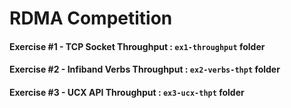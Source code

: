 # RDMA Competition 

#### Exercise #1 - TCP Socket Throughput : `ex1-throughput` folder

#### Exercise #2 - Infiband Verbs Throughput : `ex2-verbs-thpt` folder

#### Exercise #3 - UCX API Throughput : `ex3-ucx-thpt` folder
